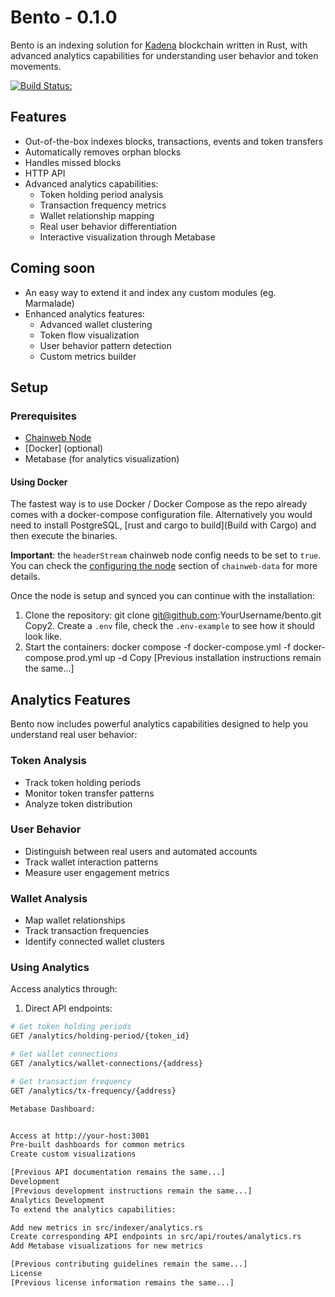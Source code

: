 # Bento - 0.1.0

Bento is an indexing solution for [Kadena](https://kadena.io) blockchain written in Rust, with advanced analytics capabilities for understanding user behavior and token movements.

[![Build Status:](https://github.com/ThinEdgeLabs/bento/workflows/CI%20Tests/badge.svg)](https://github.com/ThinEdgeLabs/bento/actions?query=workflow%3A%22CI+Tests%22+branch%3Amain)

## Features
* Out-of-the-box indexes blocks, transactions, events and token transfers
* Automatically removes orphan blocks
* Handles missed blocks
* HTTP API
* Advanced analytics capabilities:
  - Token holding period analysis
  - Transaction frequency metrics
  - Wallet relationship mapping
  - Real user behavior differentiation
  - Interactive visualization through Metabase

## Coming soon
* An easy way to extend it and index any custom modules (eg. Marmalade)
* Enhanced analytics features:
  - Advanced wallet clustering
  - Token flow visualization
  - User behavior pattern detection
  - Custom metrics builder

## Setup

### Prerequisites

* [Chainweb Node](https://github.com/kadena-io/chainweb-node)
* [Docker] (optional)
* Metabase (for analytics visualization)

#### Using Docker

The fastest way is to use Docker / Docker Compose as the repo already comes with a docker-compose configuration file.
Alternatively you would need to install PostgreSQL, [rust and cargo to build](Build with Cargo) and then execute the binaries.

**Important**: the `headerStream` chainweb node config needs to be set to `true`. You can check the [configuring the node](https://github.com/kadena-io/chainweb-data#configuring-the-node) section of `chainweb-data` for more details.

Once the node is setup and synced you can continue with the installation:

1. Clone the repository:
git clone git@github.com:YourUsername/bento.git
Copy2. Create a `.env` file, check the `.env-example` to see how it should look like.
3. Start the containers:
docker compose -f docker-compose.yml -f docker-compose.prod.yml up -d
Copy
[Previous installation instructions remain the same...]

## Analytics Features

Bento now includes powerful analytics capabilities designed to help you understand real user behavior:

### Token Analysis
* Track token holding periods
* Monitor token transfer patterns
* Analyze token distribution

### User Behavior
* Distinguish between real users and automated accounts
* Track wallet interaction patterns
* Measure user engagement metrics

### Wallet Analysis
* Map wallet relationships
* Track transaction frequencies
* Identify connected wallet clusters

### Using Analytics

Access analytics through:

1. Direct API endpoints:
```bash
# Get token holding periods
GET /analytics/holding-period/{token_id}

# Get wallet connections
GET /analytics/wallet-connections/{address}

# Get transaction frequency
GET /analytics/tx-frequency/{address}

Metabase Dashboard:


Access at http://your-host:3001
Pre-built dashboards for common metrics
Create custom visualizations

[Previous API documentation remains the same...]
Development
[Previous development instructions remain the same...]
Analytics Development
To extend the analytics capabilities:

Add new metrics in src/indexer/analytics.rs
Create corresponding API endpoints in src/api/routes/analytics.rs
Add Metabase visualizations for new metrics

[Previous contributing guidelines remain the same...]
License
[Previous license information remains the same...]